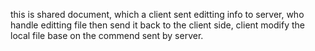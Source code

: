 this is shared document, which a client sent editting info to server, who handle editting file then send it back to the client side, client modify the local file base on the commend sent by server.

